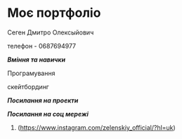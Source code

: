 # **Моє портфоліо**

Сеген Дмитро Олексыйович 

телефон - 0687694977


**_Вміння та навички_**

Програмування 

скейтбординг

**_Посилання на проекти_**

**_Посилання на соц мережі_**

1. (https://www.instagram.com/zelenskiy_official/?hl=uk)
